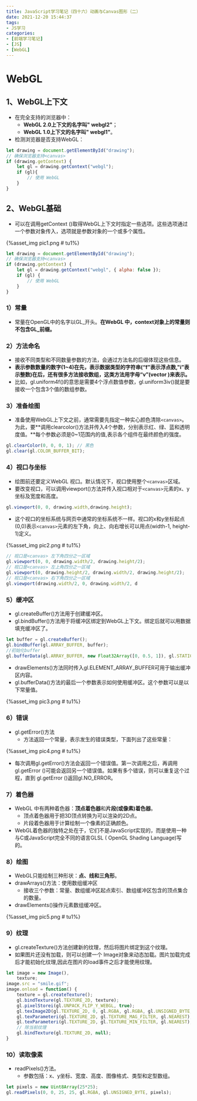 ```yaml
---
title: JavaScript学习笔记（四十六）动画与Canvas图形（二）
date: 2021-12-20 15:44:37
tags:
- JS学习
categories:
- [前端学习笔记]
- [JS]
- [WebGL]
---
```


# WebGL

## 1、WebGL上下文

* 在完全支持的浏览器中：
    * **WebGL 2.0上下文的名字叫" webgl2"**；
    * **WebGL 1.0上下文的名字叫" webgl1"**。
* 检测浏览器是否支持WebGL：

```js
let drawing = document.getElementById("drawing"); 
// 确保浏览器支持<canvas> 
if (drawing.getContext) { 
    let gl = drawing.getContext("webgl"); 
    if (gl){ 
        // 使用 WebGL 
    } 
} 
```

## 2、WebGL基础

* 可以在调用getContext ()取得WebGL上下文时指定一些选项。这些选项通过一个参数对象传入，选项就是参数对象的一个或多个属性。

{%asset_img pic1.png # tu1%}

```js
let drawing = document.getElementById("drawing"); 
// 确保浏览器支持<canvas> 
if (drawing.getContext) { 
    let gl = drawing.getContext("webgl", { alpha: false }); 
    if (gl) { 
        // 使用 WebGL 
    } 
} 
```

### 1）常量

* 常量在OpenGL中的名字以GL_开头。**在WebGL 中，context对象上的常量则不包含GL_前缀。**

### 2）方法命名

* 接收不同类型和不同数量参数的方法，会通过方法名的后缀体现这些信息。
* **表示参数数量的数字(1~4)在先，表示数据类型的字符串(“f”表示浮点数,"i”表示整数)在后，还有很多方法接收数组，这类方法用字母“v”(vector )来表示。**
* 比如，gl.uniform4f()的意思是需要4个浮点数值参数，gl.uniform3iv()就是要接收一个包含3个值的数组参数。

### 3）准备绘图

* 准备使用WebGL上下文之前，通常需要先指定一种实心颜色清除```<canvas>```。为此，要**调用clearcolor()方法并传入4个参数，分别表示红、绿、蓝和透明度值。**每个参数必须是0~1范围内的值,表示各个组件在最终颜色的强度。

```js
gl.clearColor(0, 0, 0, 1); // 黑色
gl.clear(gl.COLOR_BUFFER_BIT); 
```

### 4）视口与坐标

* 绘图前还要定义WebGL 视口。默认情况下，视口使用整个```<canvas>```区域。
* 要改变视口，可以调用viewport()方法并传入视口相对于```<canvas>```元素的x、y坐标及宽度和高度。

```js
gl.viewport(0, 0, drawing.width,drawing.height);
```

* 这个视口的坐标系统与网页中通常的坐标系统不一样。视口的x和y坐标起点(0,0)表示```<canvas>```元素的左下角，向上、向右增长可以用点(width-1, height-1)定义。

{%asset_img pic2.png # tu1%}

```js
// 视口是<canvas> 左下角四分之一区域
gl.viewport(0, 0, drawing.width/2, drawing.height/2); 
// 视口是<canvas> 左上角四分之一区域
gl.viewport(0, drawing.height/2, drawing.width/2, drawing.height/2); 
// 视口是<canvas> 右下角四分之一区域
gl.viewport(drawing.width/2, 0, drawing.width/2, d
```

### 5）缓冲区

* gl.createBuffer()方法用于创建缓冲区。
* gl.bindBuffer()方法用于将缓冲区绑定到WebGL上下文。绑定后就可以用数据填充缓冲区了。

```js
let buffer = gl.createBuffer(); 
gl.bindBuffer(gl.ARRAY_BUFFER, buffer);
//初始化buffer
gl.bufferData(gl.ARRAY_BUFFER, new Float32Array([0, 0.5, 1]), gl.STATIC_DRAW); 
```

* drawElements()方法同时传入gl.ELEMENT_ARRAY_BUFFER可用于输出缓冲区内容。
* gl.bufferData()方法的最后一个参数表示如何使用缓冲区。这个参数可以是以下常量值。

{%asset_img pic3.png # tu1%}

### 6）错误

* gl.getError()方法
    * 方法返回一个常量，表示发生的错误类型，下面列出了这些常量：

{%asset_img pic4.png # tu1%}

* 每次调用gl.getError()方法会返回一个错误值。第一次调用之后，再调用gl.getError ()可能会返回另一个错误值。如果有多个错误，则可以重复这个过程，直到 gl.getError ()返回gl.NO_ERROR。

### 7）着色器

* WebGL 中有两种着色器：**顶点着色器**和**片段(或像素)着色器**。
    * 顶点着色器用于把3D顶点转换为可以渲染的2D点。
    * 片段着色器用于计算绘制一个像素的正确颜色。
* WebGL着色器的独特之处在于，它们不是JavaScript实现的，而是使用一种与C或JavaScript完全不同的语言GLSL ( OpenGL Shading Language)写的。

### 8）绘图

* WebGL只能绘制三种形状：**点、线和三角形**。
* drawArrays()方法：使用数组缓冲区
    * 接收三个参数：常量、数组缓冲区起点索引、数组缓冲区包含的顶点集合的数量。
* drawElements()操作元素数组缓冲区。

{%asset_img pic5.png # tu1%}

### 9）纹理

* gl.createTexture()方法创建新的纹理，然后将图片绑定到这个纹理。
* 如果图片还没有加载，则可以创建一个 Image对象来动态加载。图片加载完成后才能初始化纹理,因此在图片的load事件之后才能使用纹理。

```js
let image = new Image(), 
    texture; 
image.src = "smile.gif"; 
image.onload = function() { 
    texture = gl.createTexture(); 
    gl.bindTexture(gl.TEXTURE_2D, texture); 
    gl.pixelStorei(gl.UNPACK_FLIP_Y_WEBGL, true); 
    gl.texImage2D(gl.TEXTURE_2D, 0, gl.RGBA, gl.RGBA, gl.UNSIGNED_BYTE, image); 
    gl.texParameteri(gl.TEXTURE_2D, gl.TEXTURE_MAG_FILTER, gl.NEAREST); 
    gl.texParameteri(gl.TEXTURE_2D, gl.TEXTURE_MIN_FILTER, gl.NEAREST); 
    // 除当前纹理
    gl.bindTexture(gl.TEXTURE_2D, null); 
}
```

### 10）读取像素

* readPixels()方法。
    * 参数包括：x、y坐标、宽度、高度、图像格式、类型和定型数组。

```js
let pixels = new Uint8Array(25*25); 
gl.readPixels(0, 0, 25, 25, gl.RGBA, gl.UNSIGNED_BYTE, pixels);
```